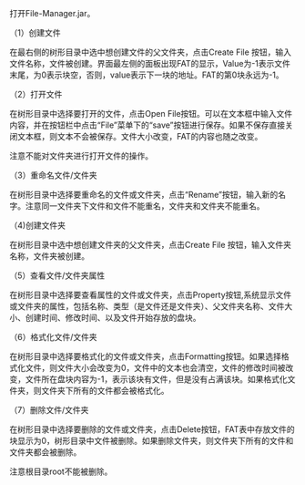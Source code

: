 打开File-Manager.jar。

（1）创建文件 

在最右侧的树形目录中选中想创建文件的父文件夹，点击Create File 按钮，输入文件名称，文件被创建。界面最左侧的面板出现FAT的显示，Value为-1表示文件末尾，为0表示块空，否则，value表示下一块的地址。FAT的第0块永远为-1。

（2）打开文件 

在树形目录中选择要打开的文件，点击Open File按钮。可以在文本框中输入文件内容，并在按钮栏中点击“File”菜单下的“save”按钮进行保存。如果不保存直接关闭文本框，则文本不会被保存。文件大小改变，FAT的内容也随之改变。

注意不能对文件夹进行打开文件的操作。

（3）重命名文件/文件夹

在树形目录中选择要重命名的文件或文件夹，点击“Rename”按钮，输入新的名字。注意同一文件夹下文件和文件不能重名，文件夹和文件夹不能重名。

（4)创建文件夹

在树形目录中选中想创建文件夹的父文件夹，点击Create File 按钮，输入文件夹名称，文件夹被创建。

（5）查看文件/文件夹属性

 在树形目录中选择要查看属性的文件或文件夹，点击Property按钮,系统显示文件或文件夹的属性，包括名称、类型（是文件还是文件夹）、父文件夹名称、文件大小、创建时间、修改时间、以及文件开始存放的盘块。

（6）格式化文件/文件夹

在树形目录中选择要格式化的文件或文件夹，点击Formatting按钮。如果选择格式化文件，则文件大小会改变为0，文件中的文本也会清空，文件的修改时间被改变，文件所在盘块内容为-1，表示该块有文件，但是没有占满该块。如果格式化文件夹，则文件夹下所有的文件都会被格式化。

（7）删除文件/文件夹

在树形目录中选择要删除的文件或文件夹，点击Delete按钮，FAT表中存放文件的块显示为0，树形目录中文件被删除。如果删除文件夹，则文件夹下所有的文件和文件夹都会被删除。

注意根目录root不能被删除。